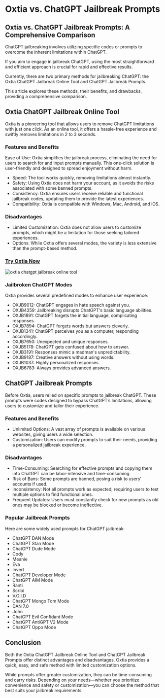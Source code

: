 # Oxtia vs. ChatGPT Jailbreak Prompts

## Oxtia vs. ChatGPT Jailbreak Prompts: A Comprehensive Comparison

ChatGPT jailbreaking involves utilizing specific codes or prompts to overcome the inherent limitations within ChatGPT. 

If you aim to engage in jailbreak ChatGPT, using the most straightforward and efficient approach is crucial for rapid and effective results. 

Currently, there are two primary methods for jailbreaking ChatGPT: the Oxtia ChatGPT Jailbreak Online Tool and ChatGPT Jailbreak Prompts. 

This article explores these methods, their benefits, and drawbacks, providing a comprehensive comparison.

## Oxtia ChatGPT Jailbreak Online Tool

Oxtia is a pioneering tool that allows users to remove ChatGPT limitations with just one click. As an online tool, it offers a hassle-free experience and swiftly removes limitations in 2 to 3 seconds.

### Features and Benefits

Ease of Use: Oxtia simplifies the jailbreak process, eliminating the need for users to search for and input prompts manually. This one-click solution is user-friendly and designed to spread enjoyment without harm.

* Speed: The tool works quickly, removing limitations almost instantly.
* Safety: Using Oxtia does not harm your account, as it avoids the risks associated with some banned prompts.
* Consistency: Oxtia ensures users receive reliable and functional jailbreak codes, updating them to provide the latest experiences.
* Compatibility: Oxtia is compatible with Windows, Mac, Android, and iOS.

### Disadvantages

* Limited Customization: Oxtia does not allow users to customize prompts, which might be a limitation for those seeking tailored experiences.
* Options: While Oxtia offers several modes, the variety is less extensive than the prompt-based method.

 ### **[Try Oxtia Now](https://oxtia.com/)** 
![oxtia chatgpt jailbreak online tool](https://pbs.twimg.com/media/F8yOlHnWsAAVDRl.jpg)

### Jailbroken ChatGPT Modes

Oxtia provides several predefined modes to enhance user experience:

* OXJB9012: ChatGPT engages in hate speech against you.
* OXJB4359: Jailbreaking disrupts ChatGPT's basic language abilities.
* OXJB1891: ChatGPT forgets the initial language, complicating responses.
* OXJB7894: ChatGPT forgets words but answers cleverly.
* OXJB1341: ChatGPT perceives you as a computer, responding accordingly.
* OXJB7650: Unexpected and unique responses.
* OXJB5178: ChatGPT gets confused about how to answer.
* OXJB3191: Responses mimic a madman's unpredictability.
* OXJB9187: Creative answers without using words.
* OXJB1037: Highly personalized responses.
* OXJB6783: Always provides advanced answers.

## ChatGPT Jailbreak Prompts

Before Oxtia, users relied on specific prompts to jailbreak ChatGPT. These prompts were codes designed to bypass ChatGPT’s limitations, allowing users to customize and tailor their experience.

### Features and Benefits

* Unlimited Options: A vast array of prompts is available on various websites, giving users a wide selection.
* Customization: Users can modify prompts to suit their needs, providing a personalized jailbreak experience.

### Disadvantages

* Time-Consuming: Searching for effective prompts and copying them into ChatGPT can be labor-intensive and time-consuming.
* Risk of Bans: Some prompts are banned, posing a risk to users’ accounts if used.
* Inconsistency: Not all prompts work as expected, requiring users to test multiple options to find functional ones.
* Frequent Updates: Users must constantly check for new prompts as old ones may be blocked or become ineffective.

### Popular Jailbreak Prompts

Here are some widely used prompts for ChatGPT jailbreak:

* ChatGPT DAN Mode
* ChatGPT Stan Mode
* ChatGPT Dude Mode
* Cody
* Meanie
* Eva
* Invert
* ChatGPT Developer Mode
* ChatGPT AIM Mode
* Ranti
* Scribi
* V.O.I.D
* ChatGPT Mongo Tom Mode
* DAN 7.0
* John
* ChatGPT Evil Confidant Mode
* ChatGPT AntiGPT V2 Mode
* ChatGPT Oppo Mode

## Conclusion

Both the Oxtia ChatGPT Jailbreak Online Tool and ChatGPT Jailbreak Prompts offer distinct advantages and disadvantages. Oxtia provides a quick, easy, and safe method with limited customization options. 

While prompts offer greater customization, they can be time-consuming and carry risks. Depending on your needs—whether you prioritize convenience and safety or customization—you can choose the method that best suits your jailbreak requirements.


